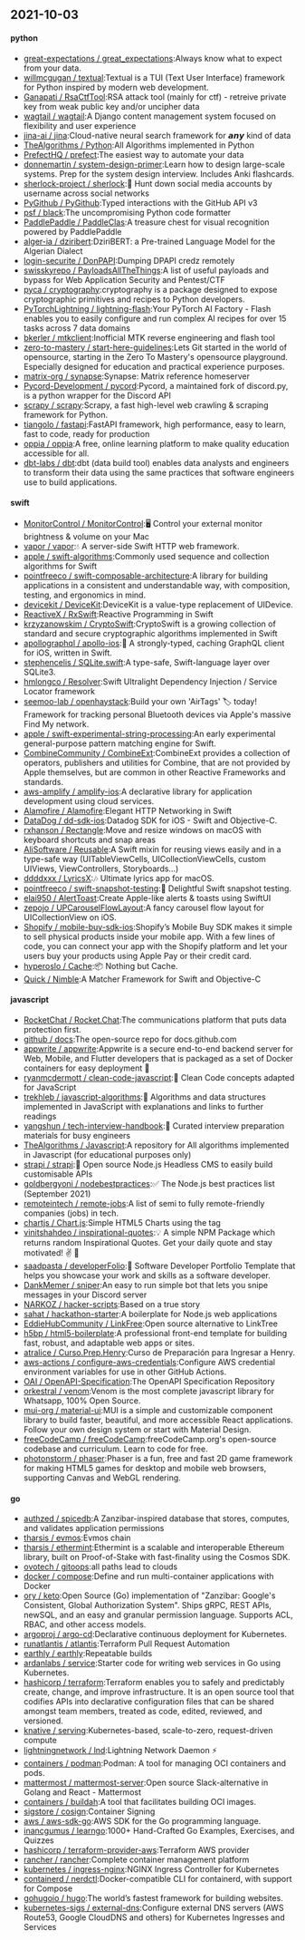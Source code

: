 ## 2021-10-03

#### python
* [great-expectations / great_expectations](https://github.com/great-expectations/great_expectations):Always know what to expect from your data.
* [willmcgugan / textual](https://github.com/willmcgugan/textual):Textual is a TUI (Text User Interface) framework for Python inspired by modern web development.
* [Ganapati / RsaCtfTool](https://github.com/Ganapati/RsaCtfTool):RSA attack tool (mainly for ctf) - retreive private key from weak public key and/or uncipher data
* [wagtail / wagtail](https://github.com/wagtail/wagtail):A Django content management system focused on flexibility and user experience
* [jina-ai / jina](https://github.com/jina-ai/jina):Cloud-native neural search framework for 𝙖𝙣𝙮 kind of data
* [TheAlgorithms / Python](https://github.com/TheAlgorithms/Python):All Algorithms implemented in Python
* [PrefectHQ / prefect](https://github.com/PrefectHQ/prefect):The easiest way to automate your data
* [donnemartin / system-design-primer](https://github.com/donnemartin/system-design-primer):Learn how to design large-scale systems. Prep for the system design interview. Includes Anki flashcards.
* [sherlock-project / sherlock](https://github.com/sherlock-project/sherlock):🔎
Hunt down social media accounts by username across social networks
* [PyGithub / PyGithub](https://github.com/PyGithub/PyGithub):Typed interactions with the GitHub API v3
* [psf / black](https://github.com/psf/black):The uncompromising Python code formatter
* [PaddlePaddle / PaddleClas](https://github.com/PaddlePaddle/PaddleClas):A treasure chest for visual recognition powered by PaddlePaddle
* [alger-ia / dziribert](https://github.com/alger-ia/dziribert):DziriBERT: a Pre-trained Language Model for the Algerian Dialect
* [login-securite / DonPAPI](https://github.com/login-securite/DonPAPI):Dumping DPAPI credz remotely
* [swisskyrepo / PayloadsAllTheThings](https://github.com/swisskyrepo/PayloadsAllTheThings):A list of useful payloads and bypass for Web Application Security and Pentest/CTF
* [pyca / cryptography](https://github.com/pyca/cryptography):cryptography is a package designed to expose cryptographic primitives and recipes to Python developers.
* [PyTorchLightning / lightning-flash](https://github.com/PyTorchLightning/lightning-flash):Your PyTorch AI Factory - Flash enables you to easily configure and run complex AI recipes for over 15 tasks across 7 data domains
* [bkerler / mtkclient](https://github.com/bkerler/mtkclient):Inofficial MTK reverse engineering and flash tool
* [zero-to-mastery / start-here-guidelines](https://github.com/zero-to-mastery/start-here-guidelines):Lets Git started in the world of opensource, starting in the Zero To Mastery's opensource playground. Especially designed for education and practical experience purposes.
* [matrix-org / synapse](https://github.com/matrix-org/synapse):Synapse: Matrix reference homeserver
* [Pycord-Development / pycord](https://github.com/Pycord-Development/pycord):Pycord, a maintained fork of discord.py, is a python wrapper for the Discord API
* [scrapy / scrapy](https://github.com/scrapy/scrapy):Scrapy, a fast high-level web crawling & scraping framework for Python.
* [tiangolo / fastapi](https://github.com/tiangolo/fastapi):FastAPI framework, high performance, easy to learn, fast to code, ready for production
* [oppia / oppia](https://github.com/oppia/oppia):A free, online learning platform to make quality education accessible for all.
* [dbt-labs / dbt](https://github.com/dbt-labs/dbt):dbt (data build tool) enables data analysts and engineers to transform their data using the same practices that software engineers use to build applications.

#### swift
* [MonitorControl / MonitorControl](https://github.com/MonitorControl/MonitorControl):🖥
Control your external monitor brightness & volume on your Mac
* [vapor / vapor](https://github.com/vapor/vapor):💧
A server-side Swift HTTP web framework.
* [apple / swift-algorithms](https://github.com/apple/swift-algorithms):Commonly used sequence and collection algorithms for Swift
* [pointfreeco / swift-composable-architecture](https://github.com/pointfreeco/swift-composable-architecture):A library for building applications in a consistent and understandable way, with composition, testing, and ergonomics in mind.
* [devicekit / DeviceKit](https://github.com/devicekit/DeviceKit):DeviceKit is a value-type replacement of UIDevice.
* [ReactiveX / RxSwift](https://github.com/ReactiveX/RxSwift):Reactive Programming in Swift
* [krzyzanowskim / CryptoSwift](https://github.com/krzyzanowskim/CryptoSwift):CryptoSwift is a growing collection of standard and secure cryptographic algorithms implemented in Swift
* [apollographql / apollo-ios](https://github.com/apollographql/apollo-ios):📱
A strongly-typed, caching GraphQL client for iOS, written in Swift.
* [stephencelis / SQLite.swift](https://github.com/stephencelis/SQLite.swift):A type-safe, Swift-language layer over SQLite3.
* [hmlongco / Resolver](https://github.com/hmlongco/Resolver):Swift Ultralight Dependency Injection / Service Locator framework
* [seemoo-lab / openhaystack](https://github.com/seemoo-lab/openhaystack):Build your own 'AirTags'
🏷
today! Framework for tracking personal Bluetooth devices via Apple's massive Find My network.
* [apple / swift-experimental-string-processing](https://github.com/apple/swift-experimental-string-processing):An early experimental general-purpose pattern matching engine for Swift.
* [CombineCommunity / CombineExt](https://github.com/CombineCommunity/CombineExt):CombineExt provides a collection of operators, publishers and utilities for Combine, that are not provided by Apple themselves, but are common in other Reactive Frameworks and standards.
* [aws-amplify / amplify-ios](https://github.com/aws-amplify/amplify-ios):A declarative library for application development using cloud services.
* [Alamofire / Alamofire](https://github.com/Alamofire/Alamofire):Elegant HTTP Networking in Swift
* [DataDog / dd-sdk-ios](https://github.com/DataDog/dd-sdk-ios):Datadog SDK for iOS - Swift and Objective-C.
* [rxhanson / Rectangle](https://github.com/rxhanson/Rectangle):Move and resize windows on macOS with keyboard shortcuts and snap areas
* [AliSoftware / Reusable](https://github.com/AliSoftware/Reusable):A Swift mixin for reusing views easily and in a type-safe way (UITableViewCells, UICollectionViewCells, custom UIViews, ViewControllers, Storyboards…)
* [ddddxxx / LyricsX](https://github.com/ddddxxx/LyricsX):🎶
Ultimate lyrics app for macOS.
* [pointfreeco / swift-snapshot-testing](https://github.com/pointfreeco/swift-snapshot-testing):📸
Delightful Swift snapshot testing.
* [elai950 / AlertToast](https://github.com/elai950/AlertToast):Create Apple-like alerts & toasts using SwiftUI
* [zepojo / UPCarouselFlowLayout](https://github.com/zepojo/UPCarouselFlowLayout):A fancy carousel flow layout for UICollectionView on iOS.
* [Shopify / mobile-buy-sdk-ios](https://github.com/Shopify/mobile-buy-sdk-ios):Shopify’s Mobile Buy SDK makes it simple to sell physical products inside your mobile app. With a few lines of code, you can connect your app with the Shopify platform and let your users buy your products using Apple Pay or their credit card.
* [hyperoslo / Cache](https://github.com/hyperoslo/Cache):📦
Nothing but Cache.
* [Quick / Nimble](https://github.com/Quick/Nimble):A Matcher Framework for Swift and Objective-C

#### javascript
* [RocketChat / Rocket.Chat](https://github.com/RocketChat/Rocket.Chat):The communications platform that puts data protection first.
* [github / docs](https://github.com/github/docs):The open-source repo for docs.github.com
* [appwrite / appwrite](https://github.com/appwrite/appwrite):Appwrite is a secure end-to-end backend server for Web, Mobile, and Flutter developers that is packaged as a set of Docker containers for easy deployment
🚀
* [ryanmcdermott / clean-code-javascript](https://github.com/ryanmcdermott/clean-code-javascript):🛁
Clean Code concepts adapted for JavaScript
* [trekhleb / javascript-algorithms](https://github.com/trekhleb/javascript-algorithms):📝
Algorithms and data structures implemented in JavaScript with explanations and links to further readings
* [yangshun / tech-interview-handbook](https://github.com/yangshun/tech-interview-handbook):💯
Curated interview preparation materials for busy engineers
* [TheAlgorithms / Javascript](https://github.com/TheAlgorithms/Javascript):A repository for All algorithms implemented in Javascript (for educational purposes only)
* [strapi / strapi](https://github.com/strapi/strapi):🚀
Open source Node.js Headless CMS to easily build customisable APIs
* [goldbergyoni / nodebestpractices](https://github.com/goldbergyoni/nodebestpractices):✅
The Node.js best practices list (September 2021)
* [remoteintech / remote-jobs](https://github.com/remoteintech/remote-jobs):A list of semi to fully remote-friendly companies (jobs) in tech.
* [chartjs / Chart.js](https://github.com/chartjs/Chart.js):Simple HTML5 Charts using the <canvas> tag
* [vinitshahdeo / inspirational-quotes](https://github.com/vinitshahdeo/inspirational-quotes):💡
A simple NPM Package which returns random Inspirational Quotes. Get your daily quote and stay motivated!
✌️
🌸
* [saadpasta / developerFolio](https://github.com/saadpasta/developerFolio):🚀
Software Developer Portfolio Template that helps you showcase your work and skills as a software developer.
* [DankMemer / sniper](https://github.com/DankMemer/sniper):An easy to run simple bot that lets you snipe messages in your Discord server
* [NARKOZ / hacker-scripts](https://github.com/NARKOZ/hacker-scripts):Based on a true story
* [sahat / hackathon-starter](https://github.com/sahat/hackathon-starter):A boilerplate for Node.js web applications
* [EddieHubCommunity / LinkFree](https://github.com/EddieHubCommunity/LinkFree):Open source alternative to LinkTree
* [h5bp / html5-boilerplate](https://github.com/h5bp/html5-boilerplate):A professional front-end template for building fast, robust, and adaptable web apps or sites.
* [atralice / Curso.Prep.Henry](https://github.com/atralice/Curso.Prep.Henry):Curso de Preparación para Ingresar a Henry.
* [aws-actions / configure-aws-credentials](https://github.com/aws-actions/configure-aws-credentials):Configure AWS credential environment variables for use in other GitHub Actions.
* [OAI / OpenAPI-Specification](https://github.com/OAI/OpenAPI-Specification):The OpenAPI Specification Repository
* [orkestral / venom](https://github.com/orkestral/venom):Venom is the most complete javascript library for Whatsapp, 100% Open Source.
* [mui-org / material-ui](https://github.com/mui-org/material-ui):MUI is a simple and customizable component library to build faster, beautiful, and more accessible React applications. Follow your own design system or start with Material Design.
* [freeCodeCamp / freeCodeCamp](https://github.com/freeCodeCamp/freeCodeCamp):freeCodeCamp.org's open-source codebase and curriculum. Learn to code for free.
* [photonstorm / phaser](https://github.com/photonstorm/phaser):Phaser is a fun, free and fast 2D game framework for making HTML5 games for desktop and mobile web browsers, supporting Canvas and WebGL rendering.

#### go
* [authzed / spicedb](https://github.com/authzed/spicedb):A Zanzibar-inspired database that stores, computes, and validates application permissions
* [tharsis / evmos](https://github.com/tharsis/evmos):Evmos chain
* [tharsis / ethermint](https://github.com/tharsis/ethermint):Ethermint is a scalable and interoperable Ethereum library, built on Proof-of-Stake with fast-finality using the Cosmos SDK.
* [ovotech / gitoops](https://github.com/ovotech/gitoops):all paths lead to clouds
* [docker / compose](https://github.com/docker/compose):Define and run multi-container applications with Docker
* [ory / keto](https://github.com/ory/keto):Open Source (Go) implementation of "Zanzibar: Google's Consistent, Global Authorization System". Ships gRPC, REST APIs, newSQL, and an easy and granular permission language. Supports ACL, RBAC, and other access models.
* [argoproj / argo-cd](https://github.com/argoproj/argo-cd):Declarative continuous deployment for Kubernetes.
* [runatlantis / atlantis](https://github.com/runatlantis/atlantis):Terraform Pull Request Automation
* [earthly / earthly](https://github.com/earthly/earthly):Repeatable builds
* [ardanlabs / service](https://github.com/ardanlabs/service):Starter code for writing web services in Go using Kubernetes.
* [hashicorp / terraform](https://github.com/hashicorp/terraform):Terraform enables you to safely and predictably create, change, and improve infrastructure. It is an open source tool that codifies APIs into declarative configuration files that can be shared amongst team members, treated as code, edited, reviewed, and versioned.
* [knative / serving](https://github.com/knative/serving):Kubernetes-based, scale-to-zero, request-driven compute
* [lightningnetwork / lnd](https://github.com/lightningnetwork/lnd):Lightning Network Daemon
⚡️
* [containers / podman](https://github.com/containers/podman):Podman: A tool for managing OCI containers and pods.
* [mattermost / mattermost-server](https://github.com/mattermost/mattermost-server):Open source Slack-alternative in Golang and React - Mattermost
* [containers / buildah](https://github.com/containers/buildah):A tool that facilitates building OCI images.
* [sigstore / cosign](https://github.com/sigstore/cosign):Container Signing
* [aws / aws-sdk-go](https://github.com/aws/aws-sdk-go):AWS SDK for the Go programming language.
* [inancgumus / learngo](https://github.com/inancgumus/learngo):1000+ Hand-Crafted Go Examples, Exercises, and Quizzes
* [hashicorp / terraform-provider-aws](https://github.com/hashicorp/terraform-provider-aws):Terraform AWS provider
* [rancher / rancher](https://github.com/rancher/rancher):Complete container management platform
* [kubernetes / ingress-nginx](https://github.com/kubernetes/ingress-nginx):NGINX Ingress Controller for Kubernetes
* [containerd / nerdctl](https://github.com/containerd/nerdctl):Docker-compatible CLI for containerd, with support for Compose
* [gohugoio / hugo](https://github.com/gohugoio/hugo):The world’s fastest framework for building websites.
* [kubernetes-sigs / external-dns](https://github.com/kubernetes-sigs/external-dns):Configure external DNS servers (AWS Route53, Google CloudDNS and others) for Kubernetes Ingresses and Services
